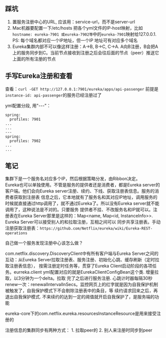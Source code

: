 ## 踩坑
1. 置服务注册中心的URL, 应该用：service-url，而不是server-url  
2. Mac机器要配置一下/etc/hosts 把各个yml文件的IP-host映射，比如`hostname: eureka-7901 或eureka-7902等`中的`eureka-7901`映射给127.0.0.1. PS: 
   每个域名都对应一个IP地址，但一个IP 地址可有对应多个域名
3. Eureka集群内部不可以像这样注册：A->B, B->C, C->A. A向B注册，B会把A上的服务同步到C。当前节点接收到注册之后会往后面的节点（peer）推送它上面的所有注册的节点
## 手写Eureka注册和查看

查看：`curl -GET http://127.0.0.1:7901/eureka/apps/api-passenger` 前提是`instance-id: api-passenger`的服务已经注册过了

yml配置分段, 用"---"：
```
spring:
  profiles: 7901
...
...
---
spring:
  profiles: 7902
...
...
```

## 笔记
集群下是一个服务名对应多个IP，然后根据策略分发，由Ribbon决定。  
Eureka也可以单独使用。不管是服务的提供者还是消费者，都是Eureka server的客户端。他们会向Eureka server注册、续约、下线、获取注册表信息。服务的消费者获取到注册表
信息之后，它本地就有了服务名和其对应IP地址，调用服务的时候就直接通过http调用了，就不通过Eureka了。所以没有Eureka server就不能调用了，这种说法是不对的。只要服务
提供者不挂、不改服务名和IP就可以。注册表在Eureka Server那里是这样的：Map<name, Map<id, InstanceInfo>>. Eureka Server可以接受别人的和拉取注册，互相之间可以
同步共享注册表。手动注册获取注册表：`https://github.com/Netflix/eureka/wiki/Eureka-REST-operations`  

自己做一个服务发现注册中心该怎么做？

com.netflix.discovery.DiscoveryClient中有所有客户端与Eureka Server之间的互动：从Eureka Server拉取注册表、服务注册、初始化心跳、缓存刷新（定时拉取注册表信息），
按需注册定时任务等，贯穿了Eureka Client启动阶段的各项任务。eurreka.client yml配置对应的就是EurekaClientConfigBean这个类. 增量拉取，以3分钟为一个delta。拉取
完了之后进行服务注册. 心跳计时器每隔30秒renew一次：renewalIntervalInSecs。监控网页上的红字就是因为自我保护机制被触发了，自我保护模式下不会剔除注册表中的条目，等
续约请求回来之后，再退出自我保护模式. 不来续约的达到一定的阈值就开启自我保护了，是服务端的功能

eureka-core下的com.netflix.eureka.resourcesInstanceResource是用来接受注册的

注册信息的集群同步有两种方式： 1. 拉取peer的 2. 别人来注册时同步到peer